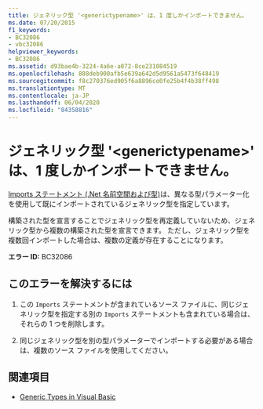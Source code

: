 ```yaml
---
title: ジェネリック型 '<generictypename>' は、1 度しかインポートできません。
ms.date: 07/20/2015
f1_keywords:
- BC32086
- vbc32086
helpviewer_keywords:
- BC32086
ms.assetid: d93bae4b-3224-4a6e-a072-8ce231084519
ms.openlocfilehash: 888deb900afb5e639a642d5d9561a5473f648419
ms.sourcegitcommit: f8c270376ed905f6a8896ce0fe25b4f4b38ff498
ms.translationtype: MT
ms.contentlocale: ja-JP
ms.lasthandoff: 06/04/2020
ms.locfileid: "84358816"
---
```

# <a name="generic-type-generictypename-cannot-be-imported-more-than-once"></a>ジェネリック型 '\<generictypename>' は、1 度しかインポートできません。
[Imports ステートメント (.Net 名前空間および型)](../language-reference/statements/imports-statement-net-namespace-and-type.md)は、異なる型パラメーター化を使用して既にインポートされているジェネリック型を指定しています。  
  
 構築された型を宣言することでジェネリック型を再定義していないため、ジェネリック型から複数の構築された型を宣言できます。 ただし、ジェネリック型を複数回インポートした場合は、複数の定義が存在することになります。  
  
 **エラー ID:** BC32086  
  
## <a name="to-correct-this-error"></a>このエラーを解決するには  
  
1. この `Imports` ステートメントが含まれているソース ファイルに、同じジェネリック型を指定する別の `Imports` ステートメントも含まれている場合は、それらの 1 つを削除します。  
  
2. 同じジェネリック型を別の型パラメーターでインポートする必要がある場合は、複数のソース ファイルを使用してください。  
  
## <a name="see-also"></a>関連項目

- [Generic Types in Visual Basic](../programming-guide/language-features/data-types/generic-types.md)
